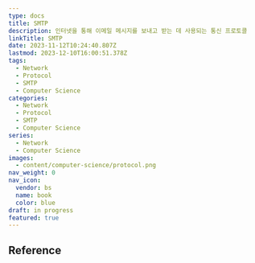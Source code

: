 ```yaml
---
type: docs
title: SMTP
description: 인터넷을 통해 이메일 메시지를 보내고 받는 데 사용되는 통신 프로토콜
linkTitle: SMTP
date: 2023-11-12T10:24:40.807Z
lastmod: 2023-12-10T16:00:51.378Z
tags:
  - Network
  - Protocol
  - SMTP
  - Computer Science
categories:
  - Network
  - Protocol
  - SMTP
  - Computer Science
series:
  - Network
  - Computer Science
images:
  - content/computer-science/protocol.png
nav_weight: 0
nav_icon:
  vendor: bs
  name: book
  color: blue
draft: in progress
featured: true
---
```


## Reference

